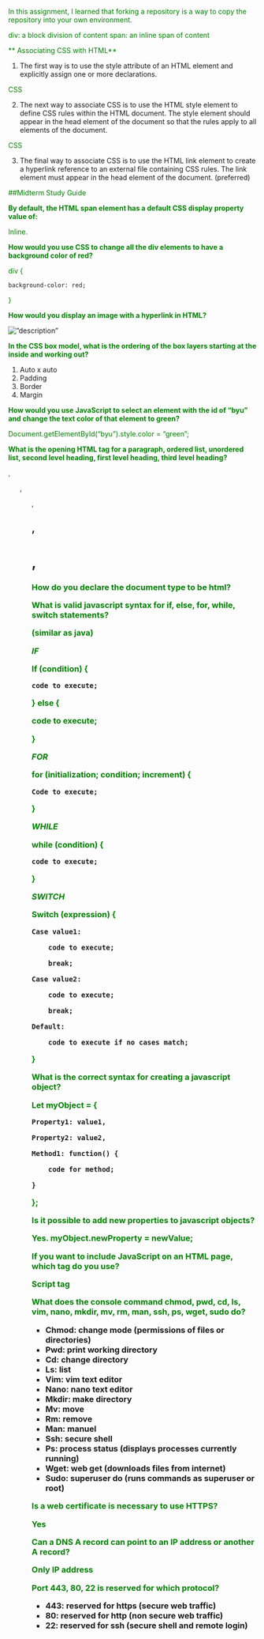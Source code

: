 In this assignment, I learned that forking a repository is a way to copy the repository into your own environment.


div: a block division of content
span: an inline span of content


** Associating CSS with HTML**
1. The first way is to use the style attribute of an HTML element and explicitly assign one or more declarations.
<p style="color:green">CSS</p>

2. The next way to associate CSS is to use the HTML style element to define CSS rules within the HTML document. The style element should appear in the head element of the document so that the rules apply to all elements of the document.
<head>
  <style>
    p {
      color: green;
    }
  </style>
</head>
<body>
  <p>CSS</p>
</body>

3. The final way to associate CSS is to use the HTML link element to create a hyperlink reference to an external file containing CSS rules. The link element must appear in the head element of the document. (preferred)
<link rel="stylesheet" href="styles.css" />

##Midterm Study Guide

**By default, the HTML span element has a default CSS display property value of:**

Inline.  

**How would you use CSS to change all the div elements to have a background color of red?** 

div { 

	background-color: red; 

} 

**How would you display an image with a hyperlink in HTML?**

<img src=”imagelink” alt=”description” /> 

**In the CSS box model, what is the ordering of the box layers starting at the inside and working out?**

1. Auto x auto
2. Padding
3. Border
4. Margin 

**How would you use JavaScript to select an element with the id of “byu” and change the text color of that element to green?**

Document.getElementById(“byu”).style.color = “green”; 

**What is the opening HTML tag for a paragraph, ordered list, unordered list, second level heading, first level heading, third level heading?**

<p>, <ol>, <ul>, <h2>, <h1>, <h3> 

**How do you declare the document type to be html?**

<!DOCTYPE html> 

**What is valid javascript syntax for if, else, for, while, switch statements?**

(similar as java) 

*IF* 

If (condition) { 

	code to execute; 

} else { 

code to execute; 

} 

 

*FOR* 

for (initialization; condition; increment) { 

	Code to execute; 

} 

 

*WHILE* 

while (condition) { 

	code to execute; 

} 

 

*SWITCH* 

Switch (expression) { 

	Case value1: 

		code to execute; 

		break; 

	Case value2: 

		code to execute; 

		break; 

	Default: 

		code to execute if no cases match; 

} 

**What is the correct syntax for creating a javascript object?**

Let myObject = { 

	Property1: value1, 

	Property2: value2, 

	Method1: function() { 

		code for method; 

	} 

}; 

**Is it possible to add new properties to javascript objects?**

Yes. myObject.newProperty = newValue; 

**If you want to include JavaScript on an HTML page, which tag do you use?**

 Script tag

**What does the console command chmod, pwd, cd, ls, vim, nano, mkdir, mv, rm, man, ssh, ps, wget, sudo do?**

- Chmod: change mode (permissions of files or directories) 
- Pwd: print working directory 
- Cd: change directory
- Ls: list 
- Vim: vim text editor 
- Nano: nano text editor 
- Mkdir: make directory 
- Mv: move 
- Rm: remove 
- Man: manuel 
- Ssh: secure shell 
- Ps: process status (displays processes currently running) 
- Wget: web get (downloads files from internet) 
- Sudo: superuser do (runs commands as superuser or root) 

**Is a web certificate is necessary to use HTTPS?**
  
Yes 

**Can a DNS A record can point to an IP address or another A record?**

Only IP address 

**Port 443, 80, 22 is reserved for which protocol?**
  
  - 443: reserved for https (secure web traffic) 
  - 80: reserved for http (non secure web traffic) 
  - 22: reserved for ssh (secure shell and remote login) 
